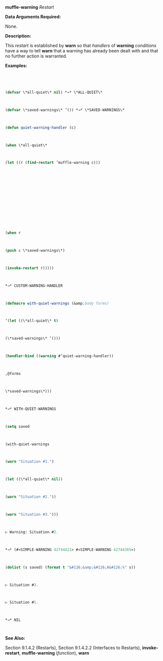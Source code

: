 **muffle-warning** *Restart* 



**Data Arguments Required:** 



None. 



**Description:** 



This *restart* is established by **warn** so that *handlers* of **warning** *conditions* have a way to tell **warn** that a warning has already been dealt with and that no further action is warranted. 



**Examples:**
```lisp
 



(defvar \*all-quiet\* nil) *→* \*ALL-QUIET\* 



(defvar \*saved-warnings\* ’()) *→* \*SAVED-WARNINGS\* 



(defun quiet-warning-handler (c) 



(when \*all-quiet\* 



(let ((r (find-restart ’muffle-warning c))) 







 



 



(when r 



(push c \*saved-warnings\*) 



(invoke-restart r))))) 



*→* CUSTOM-WARNING-HANDLER 



(defmacro with-quiet-warnings (&amp;body forms) 



‘(let ((\*all-quiet\* t) 



(\*saved-warnings\* ’())) 



(handler-bind ((warning #’quiet-warning-handler)) 



,@forms 



\*saved-warnings\*))) 



*→* WITH-QUIET-WARNINGS 



(setq saved 



(with-quiet-warnings 



(warn "Situation #1.") 



(let ((\*all-quiet\* nil)) 



(warn "Situation #2.")) 



(warn "Situation #3."))) 



▷ Warning: Situation #2. 



*→* (#<SIMPLE-WARNING 42744421> #<SIMPLE-WARNING 42744365>) 



(dolist (s saved) (format t "&#126;&amp;&#126;A&#126;%" s)) 



▷ Situation #3. 



▷ Situation #1. 



*→* NIL 




```
**See Also:** 



Section 9.1.4.2 (Restarts), Section 9.1.4.2.2 (Interfaces to Restarts), **invoke-restart**, **muffle-warning** (*function*), **warn** 



